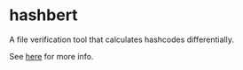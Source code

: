 hashbert
======================
A file verification tool that calculates hashcodes differentially.

See [here](https://emagnusandersson.com/hashbert) for more info.

